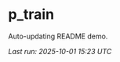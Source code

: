 # p_train

Auto-updating README demo.

<!--START_SECTION:status-->
_Last run: 2025-10-01 15:23 UTC_
<!--END_SECTION:status-->



















































































































































































































































































































































































































































































































































































































































































































































































































































































































